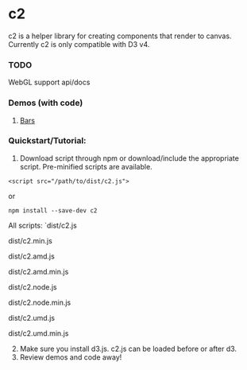 # c2

c2 is a helper library for creating components that render to canvas.  Currently c2 is only compatible with D3 v4.

### TODO
WebGL support
api/docs

### Demos (with code)
1) <a href="https://tadaa.github.io/c2/demos/bars.html" target="_blank">Bars</a>



### Quickstart/Tutorial:
1) Download script through npm or download/include the appropriate script.  Pre-minified scripts are available.

`<script src="/path/to/dist/c2.js">`

or

`npm install --save-dev c2`

All scripts:
`dist/c2.js

dist/c2.min.js

dist/c2.amd.js

dist/c2.amd.min.js

dist/c2.node.js

dist/c2.node.min.js

dist/c2.umd.js

dist/c2.umd.min.js`
`

2) Make sure you install d3.js.  c2.js can be loaded before or after d3.
3) Review demos and code away!
